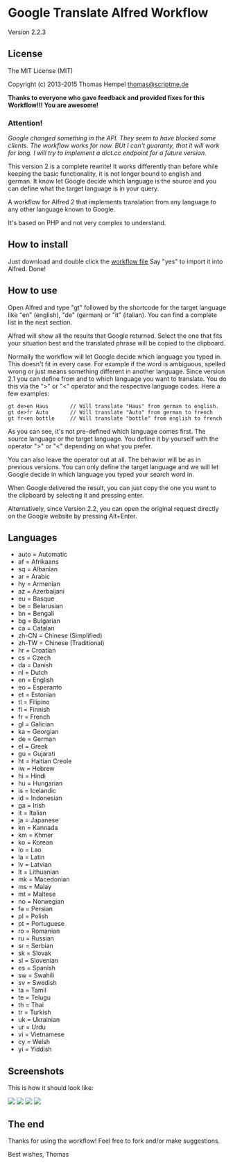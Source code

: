 Google Translate Alfred Workflow
=============================

Version 2.2.3

## License

The MIT License (MIT)

Copyright (c) 2013-2015 Thomas Hempel <thomas@scriptme.de>

**Thanks to everyone who gave feedback and provided fixes for this Workflow!!! You are awesome!**

### Attention!

_Google changed something in the API. They seem to have blocked some clients. The workflow works for now. BUt I can't guaranty, that it will work for long. I will try to implement a dict.cc endpoint for a future version._

This version 2 is a complete rewrite! It works differently than before while keeping the basic functionality, it is not longer bound to english and german. It know let Google decide which language is the source and you can define what the target language is in your query.

A workflow for Alfred 2 that implements translation from any language to any other language known to Google.

It's based on PHP and not very complex to understand.

## How to install
Just download and double click the [workflow file](https://github.com/thomashempel/AlfredGoogleTranslateWorkflow/raw/master/GoogleTranslate.alfredworkflow)
Say "yes" to import it into Alfred. Done!

## How to use
Open Alfred and type "gt" followed by the shortcode for the target language like "en" (english), "de" (german) or "it" (italian). You can find a complete list in the next section.

Alfred will show all the results that Google returned. Select the one that fits your situation best and the translated phrase will be copied to the clipboard.

Normally the workflow will let Google decide which language you typed in. This doesn't fit in every case. For example if the word is ambiguous, spelled wrong or just means something different in another language.
Since version 2.1 you can define from and to which language you want to translate. You do this via the ">" or "<" operator and the respective language codes. Here a few examples:

    gt de>en Haus		// Will translate "Haus" from german to english.
    gt de>fr Auto		// Will translate "Auto" from german to french
    gt fr<en bottle		// Will translate "bottle" from english to french

As you can see, it's not pre-defined which language comes first. The source language or the target language. You define it by yourself with the operator ">" or "<" depending on what you prefer.

You can also leave the operator out at all. The behavior will be as in previous versions. You can only define the target language and we will let Google decide in which language you typed your search word in.

When Google delivered the result, you can just copy the one you want to the clipboard by selecting it and pressing enter.

Alternatively, since Version 2.2, you can open the original request directly on the Google website by pressing Alt+Enter.

## Languages

* auto = Automatic
* af = Afrikaans
* sq = Albanian
* ar = Arabic
* hy = Armenian
* az = Azerbaijani
* eu = Basque
* be = Belarusian
* bn = Bengali
* bg = Bulgarian
* ca = Catalan
* zh-CN = Chinese (Simplified)
* zh-TW = Chinese (Traditional)
* hr = Croatian
* cs = Czech
* da = Danish
* nl = Dutch
* en = English
* eo = Esperanto
* et = Estonian
* tl = Filipino
* fi = Finnish
* fr = French
* gl = Galician
* ka = Georgian
* de = German
* el = Greek
* gu = Gujarati
* ht = Haitian Creole
* iw = Hebrew
* hi = Hindi
* hu = Hungarian
* is = Icelandic
* id = Indonesian
* ga = Irish
* it = Italian
* ja = Japanese
* kn = Kannada
* km = Khmer
* ko = Korean
* lo = Lao
* la = Latin
* lv = Latvian
* lt = Lithuanian
* mk = Macedonian
* ms = Malay
* mt = Maltese
* no = Norwegian
* fa = Persian
* pl = Polish
* pt = Portuguese
* ro = Romanian
* ru = Russian
* sr = Serbian
* sk = Slovak
* sl = Slovenian
* es = Spanish
* sw = Swahili
* sv = Swedish
* ta = Tamil
* te = Telugu
* th = Thai
* tr = Turkish
* uk = Ukrainian
* ur = Urdu
* vi = Vietnamese
* cy = Welsh
* yi = Yiddish

## Screenshots
This is how it should look like:

<img src="GoogleTranslate1.png" />
<img src="GoogleTranslate2.png" />
<img src="GoogleTranslate3.png" />
<img src="GoogleTranslate4.png" />

## The end

Thanks for using the workflow!
Feel free to fork and/or make suggestions.

Best wishes,
Thomas
